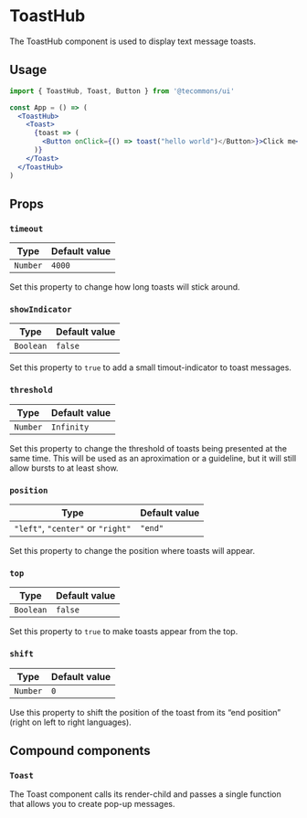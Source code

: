 # ToastHub

The ToastHub component is used to display text message toasts.

## Usage

```jsx
import { ToastHub, Toast, Button } from '@tecommons/ui'

const App = () => (
  <ToastHub>
    <Toast>
      {toast => (
        <Button onClick={() => toast("hello world")</Button>}>Click me</Button>
      )}
    </Toast>
  </ToastHub>
)
```

## Props

### `timeout`

| Type     | Default value |
| -------- | ------------- |
| `Number` | `4000`        |

Set this property to change how long toasts will stick around.

### `showIndicator`

| Type      | Default value |
| --------- | ------------- |
| `Boolean` | `false`       |

Set this property to `true` to add a small timout-indicator to toast messages.

### `threshold`

| Type     | Default value |
| -------- | ------------- |
| `Number` | `Infinity`    |

Set this property to change the threshold of toasts being presented at the same time. This will be used as an aproximation or a guideline, but it will still allow bursts to at least show.

### `position`

| Type                              | Default value |
| --------------------------------- | ------------- |
| `"left"`, `"center"` or `"right"` | `"end"`       |

Set this property to change the position where toasts will appear.

### `top`

| Type      | Default value |
| --------- | ------------- |
| `Boolean` | `false`       |

Set this property to `true` to make toasts appear from the top.

### `shift`

| Type     | Default value |
| -------- | ------------- |
| `Number` | `0`           |

Use this property to shift the position of the toast from its “end position” (right on left to right languages).

## Compound components

### `Toast`

The Toast component calls its render-child and passes a single function that allows you to create pop-up messages.
